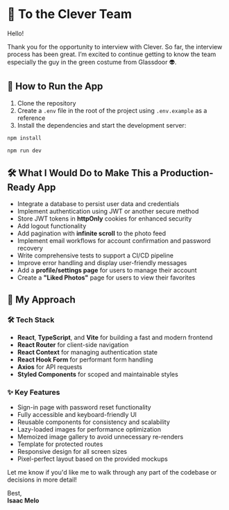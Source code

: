 # 👋 To the Clever Team

Hello!

Thank you for the opportunity to interview with Clever. So far, the interview process has been great. I’m excited to continue getting to know the team especially the guy in the green costume from Glassdoor 👽.

## 🚀 How to Run the App

1. Clone the repository
2. Create a `.env` file in the root of the project using `.env.example` as a reference
3. Install the dependencies and start the development server:

```bash
npm install
```

```bash
npm run dev
```

## 🛠️ What I Would Do to Make This a Production-Ready App

- Integrate a database to persist user data and credentials
- Implement authentication using JWT or another secure method
- Store JWT tokens in **httpOnly** cookies for enhanced security
- Add logout functionality
- Add pagination with **infinite scroll** to the photo feed
- Implement email workflows for account confirmation and password recovery
- Write comprehensive tests to support a CI/CD pipeline
- Improve error handling and display user-friendly messages
- Add a **profile/settings page** for users to manage their account
- Create a **"Liked Photos"** page for users to view their favorites

## 🧠 My Approach

### 🛠️ Tech Stack

- **React**, **TypeScript**, and **Vite** for building a fast and modern frontend
- **React Router** for client-side navigation
- **React Context** for managing authentication state
- **React Hook Form** for performant form handling
- **Axios** for API requests
- **Styled Components** for scoped and maintainable styles

### ✨ Key Features

- Sign-in page with password reset functionality
- Fully accessible and keyboard-friendly UI
- Reusable components for consistency and scalability
- Lazy-loaded images for performance optimization
- Memoized image gallery to avoid unnecessary re-renders
- Template for protected routes
- Responsive design for all screen sizes
- Pixel-perfect layout based on the provided mockups

Let me know if you'd like me to walk through any part of the codebase or decisions in more detail!

Best,  
**Isaac Melo**
